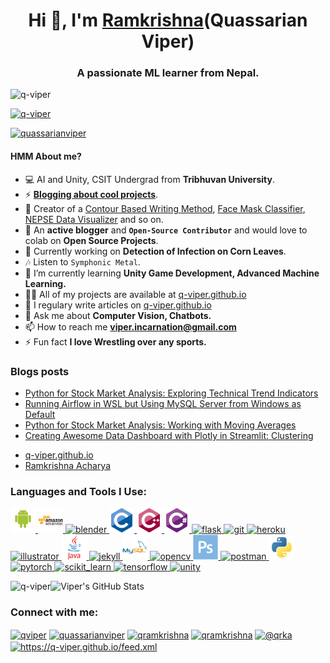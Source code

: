 <h1 align="center">Hi 👋, I'm <a href = "https://acharyaramkrishna.com.np">Ramkrishna</a>(Quassarian Viper)</h1>
<h3 align="center">A passionate ML learner from Nepal.</h3>

<p align="left"> <img src="https://komarev.com/ghpvc/?username=q-viper&label=Profile%20views&color=0e75b6&style=flat" alt="q-viper" /> </p>

<p align="left"> <a href="https://github.com/ryo-ma/github-profile-trophy"><img src="https://github-profile-trophy.vercel.app/?username=q-viper" alt="q-viper" /></a> </p>

<p align="left"> <a href="https://twitter.com/quassarianviper" target="blank"><img src="https://img.shields.io/twitter/follow/quassarianviper?logo=twitter&style=for-the-badge" alt="quassarianviper" /></a> </p>

#### HMM About me?

- 💻 AI and Unity, CSIT Undergrad from **Tribhuvan University**.
- ⚡️ [**Blogging about cool projects**](https://q-viper.github.io/).
- 🤖 Creator of a [Contour Based Writing Method](https://q-viper.github.io/2020/08/28/gesture-based-visually-writing-system-web-app/), [Face Mask Classifier](https://github.com/q-viper/Face-Mask-Classification-With-Streamlit), [NEPSE Data Visualizer](https://q-viper.github.io/2020/11/21/deploying-nepse-data-visualizer-on-heroku/) and so on.
- 🥇 An **active blogger** and **`Open-Source Contributor`** and would love to colab on **Open Source Projects**.
- 🔭 Currently working on **Detection of Infection on Corn Leaves**.
- 🎶 Listen to `Symphonic Metal`. 
- 🌱 I’m currently learning **Unity Game Development, Advanced Machine Learning.**
- 👨‍💻 All of my projects are available at [q-viper.github.io](https://q-viper.github.io/portfolio_new/#projects)
- 📝 I regulary write articles on [q-viper.github.io](https://q-viper.github.io/)
- 💬 Ask me about **Computer Vision, Chatbots.**
- 📫 How to reach me **[viper.incarnation@gmail.com](viper.incarnation@gmail.com)**
- ⚡ Fun fact **I love Wrestling over any sports.**

### Blogs posts
<!-- BLOG-POST-LIST:START -->
- [Python for Stock Market Analysis: Exploring Technical Trend Indicators](https://q-viper.github.io/2022/03/20/python-for-stock-market-analysis-technical-indicators/)
- [Running Airflow in WSL but Using MySQL Server from Windows as Default](https://q-viper.github.io/2022/03/13/airflow-in-wsl-but-using-mysql-from-windows-as-default-from/)
- [Python for Stock Market Analysis: Working with Moving Averages](https://q-viper.github.io/2022/03/06/python-for-stock-market-analysis-moving-average/)
- [Creating Awesome Data Dashboard with Plotly in Streamlit: Clustering](https://q-viper.github.io/2022/02/27/creating-data-dashboards-with-plotly-in.streamlit_clustering/)
<!-- BLOG-POST-LIST:END -->

* [q-viper.github.io](https://q-viper.github.io/posts/)
* [Ramkrishna Acharya](https://acharyaramkrishna.com.np/blogs/)


<h3 align="left">Languages and Tools I Use:</h3>
<p align="left"> <a href="https://developer.android.com" target="_blank"> <img src="https://github.com/devicons/devicon/blob/master/icons/android/android-original-wordmark.svg" alt="android" width="40" height="40"/> </a> <a href="https://aws.amazon.com" target="_blank"> <img src="https://github.com/devicons/devicon/blob/master/icons/amazonwebservices/amazonwebservices-original-wordmark.svg" alt="aws" width="40" height="40"/> </a> <a href="https://www.blender.org/" target="_blank"> <img src="https://download.blender.org/branding/community/blender_community_badge_white.svg" alt="blender" width="40" height="40"/> </a> <a href="https://www.cprogramming.com/" target="_blank"> <img src="https://github.com/devicons/devicon/blob/master/icons/c/c-original.svg" alt="c" width="40" height="40"/> </a> <a href="https://www.w3schools.com/cpp/" target="_blank"> <img src="https://github.com/devicons/devicon/blob/master/icons/cplusplus/cplusplus-original.svg" alt="cplusplus" width="40" height="40"/> </a> <a href="https://www.w3schools.com/cs/" target="_blank"> <img src="https://github.com/devicons/devicon/blob/master/icons/csharp/csharp-original.svg" alt="csharp" width="40" height="40"/> </a> <a href="https://flask.palletsprojects.com/" target="_blank"> <img src="https://www.vectorlogo.zone/logos/pocoo_flask/pocoo_flask-icon.svg" alt="flask" width="40" height="40"/> </a> <a href="https://git-scm.com/" target="_blank"> <img src="https://www.vectorlogo.zone/logos/git-scm/git-scm-icon.svg" alt="git" width="40" height="40"/> </a> <a href="https://heroku.com" target="_blank"> <img src="https://www.vectorlogo.zone/logos/heroku/heroku-icon.svg" alt="heroku" width="40" height="40"/> </a> <a href="https://www.adobe.com/in/products/illustrator.html" target="_blank"> <img src="https://www.vectorlogo.zone/logos/adobe_illustrator/adobe_illustrator-icon.svg" alt="illustrator" width="40" height="40"/> </a> <a href="https://www.java.com" target="_blank"> <img src="https://github.com/devicons/devicon/blob/master/icons/java/java-original-wordmark.svg" alt="java" width="40" height="40"/> </a> <a href="https://jekyllrb.com/" target="_blank"> <img src="https://www.vectorlogo.zone/logos/jekyllrb/jekyllrb-icon.svg" alt="jekyll" width="40" height="40"/> </a> <a href="https://www.mysql.com/" target="_blank"> <img src="https://github.com/devicons/devicon/blob/master/icons/mysql/mysql-original-wordmark.svg" alt="mysql" width="40" height="40"/> </a> <a href="https://opencv.org/" target="_blank"> <img src="https://www.vectorlogo.zone/logos/opencv/opencv-icon.svg" alt="opencv" width="40" height="40"/> </a> <a href="https://www.photoshop.com/en" target="_blank"> <img src="https://github.com/devicons/devicon/blob/master/icons/photoshop/photoshop-plain.svg" alt="photoshop" width="40" height="40"/> </a> <a href="https://postman.com" target="_blank"> <img src="https://www.vectorlogo.zone/logos/getpostman/getpostman-icon.svg" alt="postman" width="40" height="40"/> </a> <a href="https://www.python.org" target="_blank"> <img src="https://github.com/devicons/devicon/blob/master/icons/python/python-original.svg" alt="python" width="40" height="40"/> </a> <a href="https://pytorch.org/" target="_blank"> <img src="https://www.vectorlogo.zone/logos/pytorch/pytorch-icon.svg" alt="pytorch" width="40" height="40"/> </a> <a href="https://scikit-learn.org/" target="_blank"> <img src="https://upload.wikimedia.org/wikipedia/commons/0/05/Scikit_learn_logo_small.svg" alt="scikit_learn" width="40" height="40"/> </a> <a href="https://www.tensorflow.org" target="_blank"> <img src="https://www.vectorlogo.zone/logos/tensorflow/tensorflow-icon.svg" alt="tensorflow" width="40" height="40"/> </a> <a href="https://unity.com/" target="_blank"> <img src="https://www.vectorlogo.zone/logos/unity3d/unity3d-icon.svg" alt="unity" width="40" height="40"/> </a> </p>

<p><img align="left" src="https://github-readme-stats.vercel.app/api/top-langs/?username=q-viper&layout=compact" alt="q-viper" /></p>


![Viper's GitHub Stats](https://github-readme-stats.vercel.app/api?username=q-viper&show_icons=true&theme=radical)

<h3 align="left">Connect with me:</h3>
<p align="left">
<a href="https://dev.to/qviper" target="blank"><img align="center" src="https://cdn.jsdelivr.net/npm/simple-icons@3.0.1/icons/dev-dot-to.svg" alt="qviper" height="30" width="40" /></a>
<a href="https://twitter.com/quassarianviper" target="blank"><img align="center" src="https://cdn.jsdelivr.net/npm/simple-icons@3.0.1/icons/twitter.svg" alt="quassarianviper" height="30" width="40" /></a>
<a href="https://linkedin.com/in/qramkrishna" target="blank"><img align="center" src="https://cdn.jsdelivr.net/npm/simple-icons@3.0.1/icons/linkedin.svg" alt="qramkrishna" height="30" width="40" /></a>
<a href="https://kaggle.com/qramkrishna" target="blank"><img align="center" src="https://cdn.jsdelivr.net/npm/simple-icons@3.0.1/icons/kaggle.svg" alt="qramkrishna" height="30" width="40" /></a>
<a href="https://medium.com/@qrka" target="blank"><img align="center" src="https://cdn.jsdelivr.net/npm/simple-icons@3.0.1/icons/medium.svg" alt="@qrka" height="30" width="40" /></a>
<a href="https://q-viper.github.io/feed.xml" target="blank"><img align="center" src="https://cdn.jsdelivr.net/npm/simple-icons@3.0.1/icons/rss.svg" alt="https://q-viper.github.io/feed.xml" height="30" width="40" /></a>
</p>
